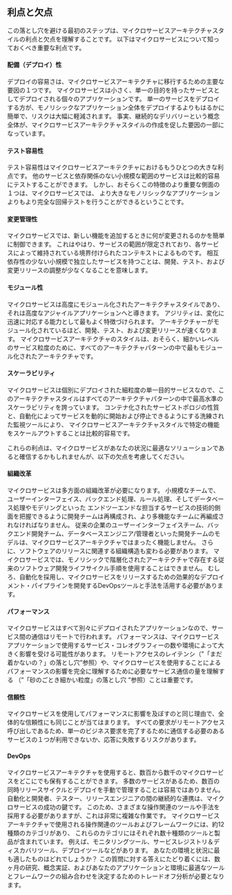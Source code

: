 ## 利点と欠点

この落とし穴を避ける最初のステップは、マイクロサービスアーキテクチャスタイルの利点と欠点を理解することです。
以下はマイクロサービスについて知っておくべき重要な利点です。

#### 配備（デプロイ）性
<p class="indent-1">
デプロイの容易さは、マイクロサービスアーキテクチャに移行するための主要な要因の１つです。
マイクロサービスは小さく、単一の目的を持ったサービスとしてデプロイされる個々のアプリケーションです。
単一のサービスをデプロイする方が、モノリシックなアプリケーション全体をデプロイするよりもはるかに簡単で、リスクは大幅に軽減されます。
事実、継続的なデリバリーという概念全体が、マイクロサービスアーキテクチャスタイルの作成を促した要因の一部になっています。
</p>

#### テスト容易性
<p class="indent-1">
テスト容易性はマイクロサービスアーキテクチャにおけるもうひとつの大きな利点です。
他のサービスと依存関係のない小規模な範囲のサービスは比較的容易にテストすることができます。
しかし、おそらくこの特徴のより重要な側面の１つは、マイクロサービスでは、
より大きなモノリシックなアプリケーションよりもより完全な回帰テストを行うことができるということです。
</p>

#### 変更管理性
<p class="indent-1">
マイクロサービスでは、新しい機能を追加するときに何が変更されるのかを簡単に制御できます。
これはやはり、サービスの範囲が限定されており、各サービスによって維持されている境界付けられたコンテキストによるものです。
相互依存性の少ない小規模で独立したサービスを持つことは、開発、テスト、および変更リリースの調整が少なくなることを意味します。
</p>

#### モジュール性
<p class="indent-1">
マイクロサービスは高度にモジュール化されたアーキテクチャスタイルであり、それは高度なアジャイルアプリケーションへと導きます。
アジリティは、変化に迅速に対応する能力として最もよく特徴づけられます。
アーキテクチャーがモジュール化されているほど、開発、テスト、および変更リリースが速くなります。
マイクロサービスアーキテクチャのスタイルは、おそらく、細かいレベルのサービス粒度のために、すべてのアーキテクチャパターンの中で最もモジュール化されたアーキテクチャです。
</p>

#### スケーラビリティ
<p class="indent-1">
マイクロサービスは個別にデプロイされた細粒度の単一目的サービスなので、このアーキテクチャスタイルはすべてのアーキテクチャパターンの中で最高水準のスケーラビリティを誇っています。
コンテナ化されたサービストポロジの性質と、自動化によってサービスを動的に開始および停止できるようにする洗練された監視ツールにより、
マイクロサービスアーキテクチャスタイルで特定の機能をスケールアウトすることは比較的容易です。
</p>

これらの利点は、マイクロサービスがあなたの状況に最適なソリューションであると確信するかもしれませんが、以下の欠点を考慮してください。

#### 組織改革
<p class="indent-1">
マイクロサービスは多方面の組織改革が必要になります。
小規模なチームで、ユーザーインターフェイス、バックエンド処理、ルール処理、そしてデータベース処理やモデリングといった
エンドツーエンドな担当するサービスの技術的側面を把握できるように開発チームは再構成され、より多機能なチームに再編成されなければなりません。
従来の企業のユーザーインターフェイスチーム、バックエンド開発チーム、データベースエンジニア/管理者といった開発チームのモデルは、マイクロサービスアーキテクチャではまったく機能しません。
さらに、ソフトウェアのリリースに関連する組織構造も変わる必要があります。
マイクロサービスでは、モノリシックで階層化されたアーキテクチャで存在する従来のソフトウェア開発ライフサイクル手順を使用することはできません。
むしろ、自動化を採用し、マイクロサービスをリリースするための効果的なデプロイメント・パイプラインを開発するDevOpsツールと手法を活用する必要があります。
</p>

#### パフォーマンス
<p class="indent-1">
マイクロサービスはすべて別々にデプロイされたアプリケーションなので、サービス間の通信はリモートで行われます。
パフォーマンスは、マイクロサービスアプリケーションで使用するサービス・コレオグラフィーの数や環境によって大きく影響を受ける可能性があります。
リモートアクセスのレイテンシ（”「まだ着かないの？」の落とし穴”参照）や、マイクロサービスを使用することによるパフォーマンスの影響を完全に理解するために必要なサービス通信の量を理解する
（”「砂のごとき細かい粒度」の落とし穴 ”参照）ことは重要です。
</p>

#### 信頼性
<p class="indent-1">
マイクロサービスを使用してパフォーマンスに影響を及ぼすのと同じ理由で、全体的な信頼性にも同じことが当てはまります。
すべての要求がリモートアクセス呼び出しであるため、単一のビジネス要求を完了するために通信する必要のあるサービスの１つが利用できないか、応答に失敗するリスクがあります。
</p>

#### DevOps
<p class="indent-1">
マイクロサービスアーキテクチャを使用すると、数百から数千のマイクロサービスをどこにでも保有することができます。
多数のサービスがあるため、数百の同時リリースサイクルとデプロイを手動で管理することは容易ではありません。
自動化と開発者、テスター、リリースエンジニアの間の継続的な連携は、マイクロサービスの成功の鍵です。
このため、さまざまな操作関連のツールや手法を採用する必要がありますが、これは非常に複雑な作業です。
マイクロサービスアーキテクチャで使用される操作関連のツールおよびフレームワークには、約12種類のカテゴリがあり、
これらのカテゴリにはそれぞれ数十種類のツールと製品が含まれています。
例えば、モニタリングツール、サービスレジストリ＆ディスカバリツール、デプロイツールなどがあります。
あなたの環境と状況に最も適したものはどれでしょうか？
この質問に対する答えにたどり着くには、数ヶ月の研究、概念実証、およびあなたのアプリケーションと環境に最適なツールとフレームワークの組み合わせを決定するためのトレードオフ分析が必要となります。
</p>
